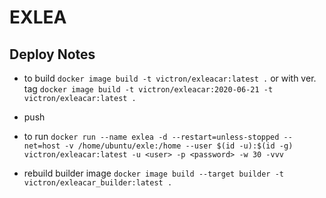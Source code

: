 EXLEA
==================================

Deploy Notes
----------------------------------

- to build
`docker image build -t victron/exleacar:latest .`
or with ver. tag
`docker image build -t victron/exleacar:2020-06-21 -t victron/exleacar:latest .`
- push 

- to run 
`docker run --name exlea -d --restart=unless-stopped --net=host -v /home/ubuntu/exle:/home --user $(id -u):$(id -g) victron/exleacar:latest -u <user> -p <password> -w 30 -vvv`


- rebuild builder image
`docker image build --target builder -t victron/exleacar_builder:latest .`